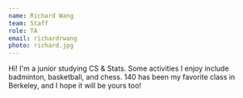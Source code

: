 ```yaml
---
name: Richard Wang
team: Staff
role: TA
email: richardrwang
photo: richard.jpg
---
```


Hi! I'm a junior studying CS & Stats. Some activities I enjoy include badminton, basketball, and chess. 140 has been my favorite class in Berkeley, and I hope it will be yours too!